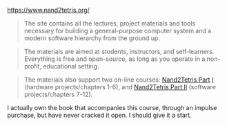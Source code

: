 https://www.nand2tetris.org/

> The site contains all the lectures, project materials and tools necessary for building a general-purpose computer system and a modern software hierarchy from the ground up.  
  
> The materials are aimed at students, instructors, and self-learners. Everything is free and open-source, as long as you operate in a non-profit, educational setting.  

> The materials also support two on-line courses: [Nand2Tetris Part](https://www.coursera.org/learn/build-a-computer) [](https://www.coursera.org/learn/build-a-computer)[I](https://www.coursera.org/learn/build-a-computer) (hardware projects/chapters 1-6), and [Nand2Tetris Part II](https://www.coursera.org/learn/nand2tetris2) (software projects/chapters 7-12).

I actually own the book that accompanies this course, through an impulse purchase, but have never cracked it open. I should give it a start.
